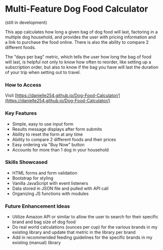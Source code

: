 # Multi-Feature Dog Food Calculator
(still in development)

This app calculates how long a given bag of dog food will last, factoring in a multiple dog household, and provides the user with pricing information and a link to purchase the food online. There is also the ability to compare 2 different foods.

The "days per bag" metric, which tells the user how long the bag of food will last, is helpful not only to know how often to reorder, like setting up a subscription order, but also to know if the bag you have will last the duration of your trip when setting out to travel.


### How to Access
Visit [https://danielle254.github.io/Dog-Food-Calculator/](https://danielle254.github.io/Dog-Food-Calculator/)


### Key Features

* Simple, easy to use input form
* Results message displays after form submits
* Ability to reset the form at any time
* Ability to compare 2 different foods and their prices
* Easy ordering via "Buy Now" button
* Accounts for more than 1 dog in your household


### Skills Showcased

* HTML forms and form validation
* Bootstrap for styling
* Vanilla JavaScript with event listeners
* Data stored in JSON file and pulled with API call
* Organizing JS functions with modules


### Future Enhancement Ideas

* Utilize Amazon API or similar to allow the user to search for their specific brand and bag size of dog food
* Do real world calculations (ounces per cup) for the various brands in my existing library and update that metric in the library per brand
* Add in recommended feeding guidelines for the specific brands in my existing (manual) library

